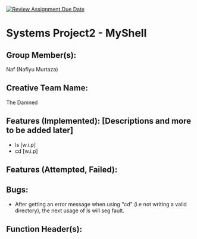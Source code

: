 [![Review Assignment Due Date](https://classroom.github.com/assets/deadline-readme-button-22041afd0340ce965d47ae6ef1cefeee28c7c493a6346c4f15d667ab976d596c.svg)](https://classroom.github.com/a/Tfg6waJb)
# Systems Project2 - MyShell
## Group Member(s):
Naf (Nafiyu Murtaza)
## Creative Team Name:
The Damned
## Features (Implemented): [Descriptions and more to be added later]
- ls [w.i.p]
- cd [w.i.p]
## Features (Attempted, Failed):

## Bugs:
- After getting an error message when using "cd" (i.e not writing a valid directory), the next usage of ls will seg fault.
## Function Header(s):

